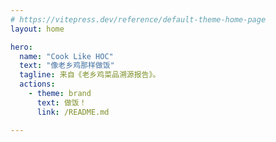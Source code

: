 ```yaml
---
# https://vitepress.dev/reference/default-theme-home-page
layout: home

hero:
  name: "Cook Like HOC"
  text: "像老乡鸡那样做饭"
  tagline: 来自《老乡鸡菜品溯源报告》。
  actions:
    - theme: brand
      text: 做饭！
      link: /README.md

---
```


